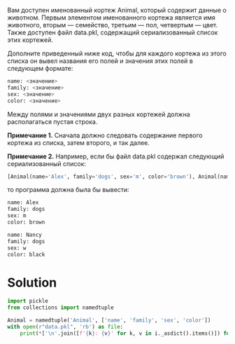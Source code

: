 Вам доступен именованный кортеж Animal, который содержит данные о животном. Первым элементом именованного кортежа
является имя животного, вторым — семейство, третьим — пол, четвертым — цвет. Также доступен файл data.pkl, содержащий
сериализованный список этих кортежей.

Дополните приведенный ниже код, чтобы для каждого кортежа из этого списка он вывел названия его полей и значения этих
полей в следующем формате:

```python
name: <значение>
family: <значение>
sex: <значение>
color: <значение>
```

Между полями и значениями двух разных кортежей должна располагаться пустая строка.

**Примечание 1.** Сначала должно следовать содержание первого кортежа из списка, затем второго, и так далее.

**Примечание 2.** Например, если бы файл data.pkl содержал следующий сериализованный список:

```python
[Animal(name='Alex', family='dogs', sex='m', color='brown'), Animal(name='Nancy', family='dogs', sex='w', color='black')]
```

то программа должна была бы вывести:

```python
name: Alex
family: dogs
sex: m
color: brown

name: Nancy
family: dogs
sex: w
color: black
```

# Solution

```python
import pickle
from collections import namedtuple

Animal = namedtuple('Animal', ['name', 'family', 'sex', 'color'])
with open(r"data.pkl", 'rb') as file:
    print(*['\n'.join([f'{k}: {v}' for k, v in i._asdict().items()]) for i in pickle.load(file)], sep='\n\n')
```